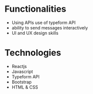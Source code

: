 # Functionalities 
 - Using APIs use of typeform API
 - ability to send messages interactively 
 - UI and UX design skills
 
 # Technologies
  - Reactjs
  - Javascript
  - Typeform API
  - Bootstrap 
  - HTML & CSS
  
  
